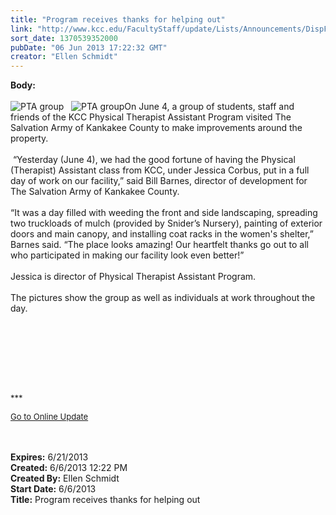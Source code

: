 ```yaml
---
title: "Program receives thanks for helping out"
link: "http://www.kcc.edu/FacultyStaff/update/Lists/Announcements/DispForm.aspx?ID=1136"
sort_date: 1370539352000
pubDate: "06 Jun 2013 17:22:32 GMT"
creator: "Ellen Schmidt"
---
```


<div><b>Body:</b> <div class="ExternalClass140ACB03B4E5474C97805D31D90D194C"><div><br /><img alt="PTA group" src="/SiteCollectionImages/PTASalvArmyCompletionGroup.jpg" />   <img alt="PTA group" src="/SiteCollectionImages/PTASalvArmygroup.jpg" />On June 4, a group of students, staff and friends of the KCC Physical Therapist Assistant Program visited The Salvation Army of Kankakee County to make improvements around the property.</div>
<div><br /> “Yesterday (June 4), we had the good fortune of having the Physical (Therapist) Assistant class from KCC, under Jessica Corbus, put in a full day of work on our facility,” said Bill Barnes, director of development for The Salvation Army of Kankakee County.</div>
<div><br />“It was a day filled with weeding the front and side landscaping, spreading two truckloads of mulch (provided by Snider’s Nursery), painting of exterior doors and main canopy, and installing coat racks in the women's shelter,” Barnes said. “The place looks amazing! Our heartfelt thanks go out to all who participated in making our facility look even better!”</div>
<div><br />Jessica is director of Physical Therapist Assistant Program.</div>
<div><br />The pictures show the group as well as individuals at work throughout the day.</div>
<div> </div>
<div><img alt="" src="/SiteCollectionImages/PTASalvArmypic10.jpg" /> <img alt="" src="/SiteCollectionImages/PTASalvArmypic3.jpg" /> <img alt="" src="/SiteCollectionImages/PTASalvArmypic4.jpg" /> <img alt="" src="/SiteCollectionImages/PTASalvArmypic9.jpg" /> <img alt="" src="/SiteCollectionImages/PTASalvArmypic12.jpg" /> <img alt="" src="/SiteCollectionImages/PTASalvArmystairs.jpg" /> </div>
<div> </div>
<div>
<div></div>
<div></div>
<div>
<p><font size="2"></font> </p>
<p><font size="2"></font> </p>
<p><font size="2">***</font></p>
<p><font size="2"><a href="/FacultyStaff/update/Pages/dailyupdate.aspx">Go to Online Update</a></font><br /><br /></p></div></div>
<div> </div></div></div>
<div><b>Expires:</b> 6/21/2013</div>
<div><b>Created:</b> 6/6/2013 12:22 PM</div>
<div><b>Created By:</b> Ellen Schmidt</div>
<div><b>Start Date:</b> 6/6/2013</div>
<div><b>Title:</b> Program receives thanks for helping out</div>
